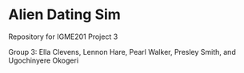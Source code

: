 # Alien Dating Sim
Repository for IGME201 Project 3

Group 3: Ella Clevens, Lennon Hare, Pearl Walker, Presley Smith, and Ugochinyere Okogeri
